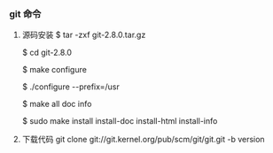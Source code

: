 ### git 命令
 1. 源码安装
    $ tar -zxf git-2.8.0.tar.gz
    
    $ cd git-2.8.0
    
    $ make configure
    
    $ ./configure --prefix=/usr
    
    $ make all doc info
    
    $ sudo make install install-doc install-html install-info
 3. 下载代码 git clone git://git.kernel.org/pub/scm/git/git.git -b version
